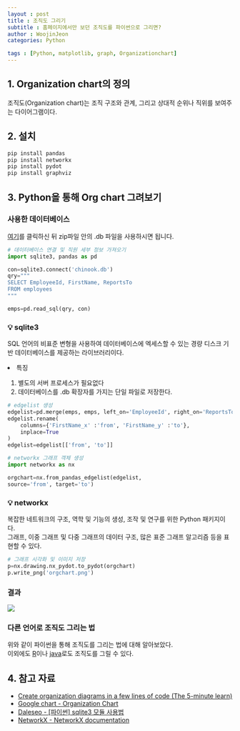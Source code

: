 ```yaml
---
layout : post
title : 조직도 그리기
subtitle : 홈페이지에서만 보던 조직도를 파이썬으로 그리면?
author : WoojinJeon
categories: Python

tags : [Python, matplotlib, graph, Organizationchart]
---
```


## 1. Organization chart의 정의

조직도(Organization chart)는 조직 구조와 관계, 그리고 상대적 순위나 직위를 보여주는 다이어그램이다.

## 2. 설치

```python
pip install pandas
pip install networkx
pip install pydot
pip install graphviz
```

## 3. Python을 통해 Org chart 그려보기

### 사용한 데이터베이스
<a href="https://www.sqlitetutorial.net/wp-content/uploads/2018/03/chinook.zip" target="_blank" rel="noopener noreferrer">여기</a>를 클릭하신 뒤 zip파일 안의 .db 파일을 사용하시면 됩니다.<br/>

```python
# 데이터베이스 연결 및 직원 세부 정보 가져오기
import sqlite3, pandas as pd

con=sqlite3.connect('chinook.db')
qry="""
SELECT EmployeeId, FirstName, ReportsTo
FROM employees
"""

emps=pd.read_sql(qry, con)
```

### 💡 sqlite3
SQL 언어의 비표준 변형을 사용하여 데이터베이스에 엑세스할 수 있는 경량 디스크 기반 데이터베이스를 제공하는 라이브러리이다.<br/>
<li>특징</li>
<ol>
    <li>별도의 서버 프로세스가 필요없다</li>
    <li>데이터베이스를 .db 확장자를 가지는 단일 파일로 저장한다.</li>
</ol>

```python
# edgelist 생성
edgelist=pd.merge(emps, emps, left_on='EmployeeId', right_on='ReportsTo')
edgelist.rename(
    columns={'FirstName_x' :'from', 'FirstName_y' :'to'},
    inplace=True
)
edgelist=edgelist[['from', 'to']]
```

```python
# networkx 그래프 객체 생성
import networkx as nx

orgchart=nx.from_pandas_edgelist(edgelist, 
source='from', target='to')
```

### 💡 networkx
복잡한 네트워크의 구조, 역학 및 기능의 생성, 조작 및 연구를 위한 Python 패키지이다.<br/>
그래프, 이중 그래프 및 다중 그래프의 데이터 구조, 많은 표준 그래프 알고리즘 등을 표현할 수 있다.<br/>

```python
# 그래프 시각화 및 이미지 저장
p=nx.drawing.nx_pydot.to_pydot(orgchart)
p.write_png('orgchart.png')
```

### 결과
<img src="https://github.com/WoojinJeonkr/WoojinJeonkr.github.io/blob/main/assets/images/post_image/orgchart.png?raw=true"><br/>

<h3><b>다른 언어로 조직도 그리는 법</b></h3>
위와 같이 파이썬을 통해 조직도를 그리는 법에 대해 알아보았다.<br/>
이외에도 <a href="https://towardsdatascience.com/create-organization-diagrams-in-a-few-lines-of-code-the-5-minute-learn-dcca81dac3a2" target="_blank" rel="noopener noreferrer">R</a>이나 <a href="https://developers.google.com/chart/interactive/docs/gallery/orgchart" target="_blank" rel="noopener noreferrer">java</a>로도 조직도를 그릴 수 있다.<br/>

## 4. 참고 자료
- [Create organization diagrams in a few lines of code (The 5-minute learn)](https://towardsdatascience.com/create-organization-diagrams-in-a-few-lines-of-code-the-5-minute-learn-dcca81dac3a2)
- [Google chart - Organization Chart](https://developers.google.com/chart/interactive/docs/gallery/orgchart)
- [Daleseo - [파이썬] sqlite3 모듈 사용법](https://www.daleseo.com/python-sqlite3/)
- [NetworkX - NetworkX documentation](https://networkx.org/)